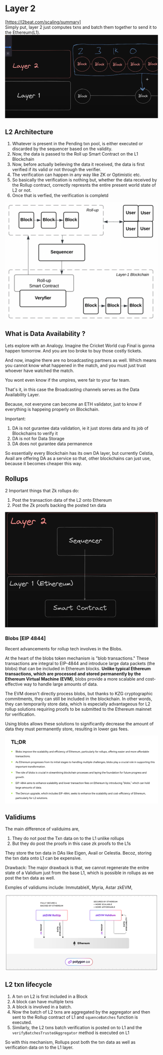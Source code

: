 # Layer 2

[https://l2beat.com/scaling/summary]
<br>Simply put, layer 2 just computes txns and batch them together to send it to the Ethereum(L1).
![alt text](https://github.com/harshasingamshetty1/advanced-solidity-learnings/blob/main/resources/11.png?raw=true)

## L2 Architecture

1. Whatever is present in the Pending txn pool, is either executed or discarded by the sequencer based on the validity.
2. Now, the data is passed to the Roll up Smart Contract on the L1 Blockchain
3. Now, before actually believing the data it received, the data is first verified if its valid or not through the verifier.
4. The verification can happen in any way like ZK or Optimistic etc.
5. So basically the verification is nothing but, whether the data received by the Rollup contract, correctly represnts the entire present world state of L2 or not.
6. Once that is verfied, the verification is completd

![alt text](https://github.com/harshasingamshetty1/advanced-solidity-learnings/blob/main/resources/12.png?raw=true)

## What is Data Availability ?

Lets explore with an Analogy.
Imagine the Cricket World cup Final is gonna happen tomorrow. And you are too broke to buy those costly tickets.

And now, imagine there are no broadcasting partners as well. Which means you cannot know what happened in the match, and you must just trust whoever have watched the match.

You wont even know if the umpires, were fair to your fav team.

That's it, in this case the Broadcasting channels serves as the Data Availability Layer.

Because, not everyone can become an ETH validator, just to know if everything is happeing properly on Blockchain.

Important:

1. DA is not gurantee data validation, ie it just stores data and its job of Blockchains to verify it
2. DA is not for Data Storage
3. DA does not gurantee data permanence

So essentially every Blockchain has its own DA layer, but currently Celstia, Avail are offering DA as a service so that, other blockchains can just use, because it becomes cheaper this way.

## Rollups

2 Important things that Zk rollups do:

1. Post the transaction data of the L2 onto Ethereum
2. Post the Zk proofs backing the posted txn data

![alt text](https://github.com/harshasingamshetty1/advanced-solidity-learnings/blob/main/resources/13.png?raw=true)

### Blobs [EIP 4844]

Recent advancements for rollup tech involves in the Blobs.

At the heart of the blobs token mechanism is "blob transactions." These transactions are integral to EIP-4844 and introduce large data packets (the blobs) that can be included in Ethereum blocks. **Unlike typical Ethereum transactions, which are processed and stored permanently by the Ethereum Virtual Machine (EVM)**, blobs provide a more scalable and cost-effective way to handle large amounts of data.

The EVM doesn't directly process blobs, but thanks to KZG cryptographic commitments, they can still be included in the blockchain. In other words, they can temporarily store data, which is especially advantageous for L2 rollup solutions requiring proofs to be submitted to the Ethereum mainnet for verification.

Using blobs allows these solutions to significantly decrease the amount of data they must permanently store, resulting in lower gas fees.

![alt text](https://github.com/harshasingamshetty1/advanced-solidity-learnings/blob/main/resources/14.png?raw=true)

## Validiums

The main difference of validuims are,

1. They do not post the Txn data on to the L1 unlike rollups
2. But they do post the proofs in this case zk proofs to the L1s

They store the txn data in DAs like Eigen, Avail or Celestia.
Becoz, storing the txn data onto L1 can be expensive.

Drawback: The major drawback is that, we cannot regenerate the enitre state of a Validium just from the base L1, which is possible in rollups as we post the txn data as well.

Exmples of validiums include: ImmutableX, Myria, Astar zkEVM,

![alt text](https://github.com/harshasingamshetty1/advanced-solidity-learnings/blob/main/resources/15.png?raw=true)

## L2 txn lifecycle

1. A txn on L2 is first included in a Block
2. A block can have multiple txns
3. A block is involved in a batch.
4. Now the batch of L2 txns are aggregated by the aggregator and then sent to the Rollup contract of L1 and `squenceBatches` function is executed.
5. Similarly, the L2 txns batch verification is posted on to L1 and the `verifyBatchesTrustedAggregator` method is executed on L1

So with this mechanism, Rollups post both the txn data as well as verification data on to the L1 layer.

